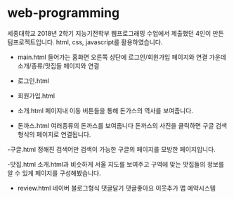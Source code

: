# web-programming

세종대학교 2018년 2학기 지능기전학부 웹프로그래밍 수업에서 
제출했던 4인이 만든 팀프로젝트입니다.
html, css, javascript를 활용하였습니다.

- main.html
들어가는 홈화면
오른쪽 상단에 로그인/회원가입 페이지와 연결
가운데 소개/종류/맛집들 페이지와 연결

- 로그인.html


- 회원가입.html


- 소개.html
페이지내 이동 버튼들을 통해 돈가스의 역사를 보여줍니다.

- 돈까스.html
여러종류의 돈까스를 보여줍니다
돈까스의 사진을 클릭하면 구글 검색형식의 페이지로 연결됩니다.

-구글.html
정해진 검색어만 검색이 가능한 구글의 페이지를 모방한 페이지입니다.

-맛집.html
소개.html과 비슷하게 서울 지도를 보여주고 구역에 맞는 맛집들의 정보를 알 수 있게 페이지를 구성해봤습니다.

- review.html
네이버 블로그형식
댓글달기 댓글좋아요 이웃추가 맵 예약시스템 

